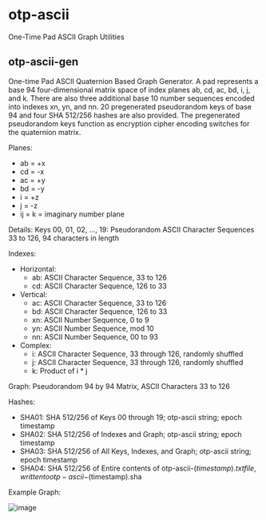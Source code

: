 # otp-ascii
One-Time Pad ASCII Graph Utilities

## otp-ascii-gen
One-time Pad ASCII Quaternion Based Graph Generator. A pad represents a base 94 four-dimensional matrix space of index planes ab, cd, ac, bd, i, j, and k. There are also three additional base 10 number sequences encoded into indexes xn, yn, and nn. 20 pregenerated pseudorandom keys of base 94 and four SHA 512/256 hashes are also provided. The pregenerated pseudorandom keys function as encryption cipher encoding switches for the quaternion matrix.

Planes:
  - ab = +x
  - cd = -x
  - ac = +y
  - bd = -y
  - i = +z
  - j = -z
  - ij = k = imaginary number plane

Details:
Keys 00, 01, 02, ..., 19: Pseudorandom ASCII Character Sequences 33 to 126, 94 characters in length

Indexes:
  - Horizontal:
      - ab: ASCII Character Sequence, 33 to 126
      - cd: ASCII Character Sequence, 126 to 33
  - Vertical:
      - ac: ASCII Character Sequence, 33 to 126
      - bd: ASCII Character Sequence, 126 to 33
      - xn: ASCII Number Sequence, 0 to 9
      - yn: ASCII Number Sequence, mod 10
      - nn: ASCII Number Sequence, 00 to 93
  - Complex:
      - i: ASCII Character Sequence, 33 through 126, randomly shuffled
      - j: ASCII Character Sequence, 33 through 126, randomly shuffled
      - k: Product of i * j
    
Graph: Pseudorandom 94 by 94 Matrix, ASCII Characters 33 to 126

Hashes:
 - SHA01: SHA 512/256 of Keys 00 through 19; otp-ascii string; epoch timestamp
 - SHA02: SHA 512/256 of Indexes and Graph; otp-ascii string; epoch timestamp
 - SHA03: SHA 512/256 of All Keys, Indexes, and Graph; otp-ascii string; epoch timestamp
 - SHA04: SHA 512/256 of Entire contents of otp-ascii-$(timestamp).txt file, written to otp-ascii-$(timestamp).sha


Example Graph:

![image](https://user-images.githubusercontent.com/22720196/120057348-f0ab6300-c007-11eb-92ae-edb609560261.png)

